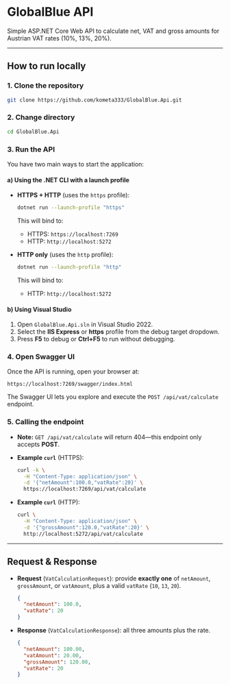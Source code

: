 # GlobalBlue API

Simple ASP.NET Core Web API to calculate net, VAT and gross amounts for Austrian VAT rates (10%, 13%, 20%).

---

## How to run locally

### 1. Clone the repository

```bash
git clone https://github.com/kometa333/GlobalBlue.Api.git
```

### 2. Change directory

```bash
cd GlobalBlue.Api
```

### 3. Run the API

You have two main ways to start the application:

#### a) Using the .NET CLI with a launch profile

- **HTTPS + HTTP** (uses the `https` profile):
  ```bash
  dotnet run --launch-profile "https"
  ```
  This will bind to:
  - HTTPS: `https://localhost:7269`
  - HTTP:  `http://localhost:5272`

- **HTTP only** (uses the `http` profile):
  ```bash
  dotnet run --launch-profile "http"
  ```
  This will bind to:
  - HTTP: `http://localhost:5272`

#### b) Using Visual Studio

1. Open `GlobalBlue.Api.sln` in Visual Studio 2022.
2. Select the **IIS Express** or **https** profile from the debug target dropdown.
3. Press **F5** to debug or **Ctrl+F5** to run without debugging.


### 4. Open Swagger UI

Once the API is running, open your browser at:

```
https://localhost:7269/swagger/index.html
```

The Swagger UI lets you explore and execute the `POST /api/vat/calculate` endpoint.


### 5. Calling the endpoint

- **Note:** `GET /api/vat/calculate` will return 404—this endpoint only accepts **POST**.

- **Example `curl`** (HTTPS):
  ```bash
  curl -k \
    -H "Content-Type: application/json" \
    -d '{"netAmount":100.0,"vatRate":20}' \
    https://localhost:7269/api/vat/calculate
  ```

- **Example `curl`** (HTTP):
  ```bash
  curl \
    -H "Content-Type: application/json" \
    -d '{"grossAmount":120.0,"vatRate":20}' \
    http://localhost:5272/api/vat/calculate
  ```

---

## Request & Response

- **Request** (`VatCalculationRequest`): provide **exactly one** of `netAmount`, `grossAmount`, or `vatAmount`, plus a valid `vatRate` (`10`, `13`, `20`).

  ```json
  {
    "netAmount": 100.0,
    "vatRate": 20
  }
  ```

- **Response** (`VatCalculationResponse`): all three amounts plus the rate.

  ```json
  {
    "netAmount": 100.00,
    "vatAmount": 20.00,
    "grossAmount": 120.00,
    "vatRate": 20
  }
  ```



